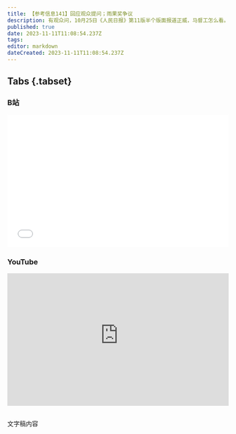 ```yaml
---
title: 【参考信息141】回应观众提问；雨果奖争议
description: 有观众问，10月25日《人民日报》第11版半个版面报道正威，马督工怎么看。正好咱们订了报纸，就好好分析分析，这个版面安排只能说有高人呐。连续两次被限制高消费后，王老板不当深圳正威的法定代表人、董事长、总经理了。最近投资者和企业家涌向沙特参加“沙漠达沃斯”，韩国收获颇多。沙特阿美正在中国扫货石化项目。雨果奖固然需要祛魅，但中国新得主的作品口碑滑坡，透支的是对国内科幻作者的信任。刘慈欣在科幻大会上说“我老了，写不动了”。
published: true
date: 2023-11-11T11:08:54.237Z
tags: 
editor: markdown
dateCreated: 2023-11-11T11:08:54.237Z
---
```


## Tabs {.tabset}
### B站
<div style="position: relative; padding: 30% 45%;">
<iframe style="position: absolute; width: 100%; height: 100%; left: 0; top: 0;" src="//player.bilibili.com/player.html?&bvid=BV1su4y1Y7zV&page=1&as_wide=1&high_quality=1&danmaku=1&autoplay=0" scrolling="no" border="0" frameborder="no" framespacing="0" allowfullscreen="true"></iframe>
</div>

### YouTube
<div style="position: relative; padding: 30% 45%;">
<iframe style="position: absolute; top: 0; left: 0; width: 100%; height: 100%;" src="https://www.youtube-nocookie.com/embed/YouTubeVID" title="YouTube video player" frameborder="0" allow="accelerometer; autoplay; clipboard-write; encrypted-media; gyroscope; picture-in-picture" allowfullscreen></iframe>
</div>

## 

文字稿内容
